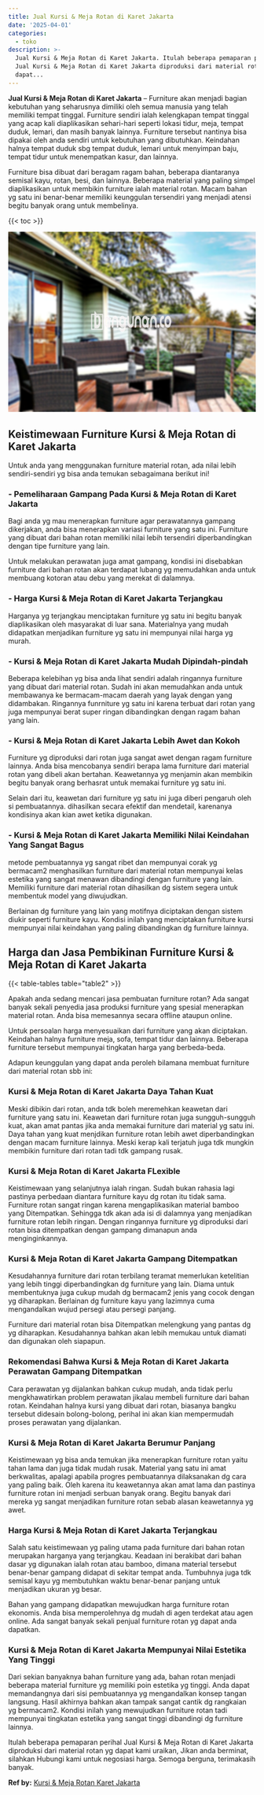 ```yaml
---
title: Jual Kursi & Meja Rotan di Karet Jakarta
date: '2025-04-01'
categories:
  - toko
description: >-
  Jual Kursi & Meja Rotan di Karet Jakarta. Itulah beberapa pemaparan perihal
  Jual Kursi & Meja Rotan di Karet Jakarta diproduksi dari material rotan yg
  dapat...
---
```


**Jual Kursi & Meja Rotan di Karet Jakarta** – Furniture akan menjadi bagian kebutuhan yang seharusnya dimiliki oleh semua manusia yang telah memiliki tempat tinggal. Furniture sendiri ialah kelengkapan tempat tinggal yang acap kali diaplikasikan sehari-hari seperti lokasi tidur, meja, tempat duduk, lemari, dan masih banyak lainnya. Furniture tersebut nantinya bisa dipakai oleh anda sendiri untuk kebutuhan yang dibutuhkan. Keindahan halnya tempat duduk sbg tempat duduk, lemari untuk menyimpan baju, tempat tidur untuk menempatkan kasur, dan lainnya.

Furniture bisa dibuat dari beragam ragam bahan, beberapa diantaranya semisal kayu, rotan, besi, dan lainnya. Beberapa material yang paling simpel diaplikasikan untuk membikin furniture ialah material rotan. Macam bahan yg satu ini benar-benar memiliki keunggulan tersendiri yang menjadi atensi begitu banyak orang untuk membelinya.

{{< toc >}}

![Jual Kursi & Meja Rotan di Karet Jakarta](/images/kursi-meja-rotan-murah35.png)

## Keistimewaan Furniture Kursi & Meja Rotan di Karet Jakarta

Untuk anda yang menggunakan furniture material rotan, ada nilai lebih sendiri-sendiri yg bisa anda temukan sebagaimana berikut ini!

### \- Pemeliharaan Gampang Pada Kursi & Meja Rotan di Karet Jakarta

Bagi anda yg mau menerapkan furniture agar perawatannya gampang dikerjakan, anda bisa menerapkan variasi furniture yang satu ini. Furniture yang dibuat dari bahan rotan memiliki nilai lebih tersendiri diperbandingkan dengan tipe furniture yang lain.

Untuk melakukan perawatan juga amat gampang, kondisi ini disebabkan furniture dari bahan rotan akan terdapat lubang yg memudahkan anda untuk membuang kotoran atau debu yang merekat di dalamnya.

### \- Harga Kursi & Meja Rotan di Karet Jakarta Terjangkau

Harganya yg terjangkau menciptakan furniture yg satu ini begitu banyak diaplikasikan oleh masyarakat di luar sana. Materialnya yang mudah didapatkan menjadikan furniture yg satu ini mempunyai nilai harga yg murah.

### \- Kursi & Meja Rotan di Karet Jakarta Mudah Dipindah-pindah

Beberapa kelebihan yg bisa anda lihat sendiri adalah ringannya furniture yang dibuat dari material rotan. Sudah ini akan memudahkan anda untuk membawanya ke bermacam-macam daerah yang layak dengan yang didambakan. Ringannya funrniture yg satu ini karena terbuat dari rotan yang juga mempunyai berat super ringan dibandingkan dengan ragam bahan yang lain.

### \- Kursi & Meja Rotan di Karet Jakarta Lebih Awet dan Kokoh

Furniture yg diproduksi dari rotan juga sangat awet dengan ragam furniture lainnya. Anda bisa mencobanya sendiri berapa lama furniture dari material rotan yang dibeli akan bertahan. Keawetannya yg menjamin akan membikin begitu banyak orang berhasrat untuk memakai furniture yg satu ini.

Selain dari itu, keawetan dari furniture yg satu ini juga diberi pengaruh oleh si pembuatannya. dihasilkan secara efektif dan mendetail, karenanya kondisinya akan kian awet ketika digunakan.

### \- Kursi & Meja Rotan di Karet Jakarta Memiliki Nilai Keindahan Yang Sangat Bagus

metode pembuatannya yg sangat ribet dan mempunyai corak yg bermacam2 menghasilkan furniture dari material rotan mempunyai kelas estetika yang sangat menawan dibandingi dengan furniture yang lain. Memiliki furniture dari material rotan dihasilkan dg sistem segera untuk membentuk model yang diwujudkan.

Berlainan dg furniture yang lain yang motifnya diciptakan dengan sistem diukir seperti furniture kayu. Kondisi inilah yang menciptakan furniture kursi mempunyai nilai keindahan yang paling dibandingkan dg furniture lainnya.

## Harga dan Jasa Pembikinan Furniture Kursi & Meja Rotan di Karet Jakarta

{{< table-tables table="table2" >}}

Apakah anda sedang mencari jasa pembuatan furniture rotan? Ada sangat banyak sekali penyedia jasa produksi furniture yang spesial menerapkan material rotan. Anda bisa memesannya secara offline ataupun online.

Untuk persoalan harga menyesuaikan dari furniture yang akan diciptakan. Keindahan halnya furniture meja, sofa, tempat tidur dan lainnya. Beberapa furniture tersebut mempunyai tingkatan harga yang berbeda-beda.

Adapun keunggulan yang dapat anda peroleh bilamana membuat furniture dari material rotan sbb ini:

### Kursi & Meja Rotan di Karet Jakarta Daya Tahan Kuat

Meski dibikin dari rotan, anda tdk boleh meremehkan keawetan dari furniture yang satu ini. Keawetan dari furniture rotan juga sungguh-sungguh kuat, akan amat pantas jika anda memakai furniture dari material yg satu ini. Daya tahan yang kuat menjdikan furniture rotan lebih awet diperbandingkan dengan macam furniture lainnya. Meski kerap kali terjatuh juga tdk mungkin membikin furniture dari rotan tadi tdk gampang rusak.

### Kursi & Meja Rotan di Karet Jakarta FLexible

Keistimewaan yang selanjutnya ialah ringan. Sudah bukan rahasia lagi pastinya perbedaan diantara furniture kayu dg rotan itu tidak sama. Furniture rotan sangat ringan karena mengaplikasikan material bamboo yang Ditempatkan. Sehingga tdk akan ada isi di dalamnya yang menjadikan furniture rotan lebih ringan. Dengan ringannya furniture yg diproduksi dari rotan bisa ditempatkan dengan gampang dimanapun anda menginginkannya.

### Kursi & Meja Rotan di Karet Jakarta Gampang Ditempatkan

Kesudahannya furniture dari rotan terbilang teramat memerlukan ketelitian yang lebih tinggi diperbandingkan dg furniture yang lain. Diama untuk membentuknya juga cukup mudah dg bermacam2 jenis yang cocok dengan yg diharapkan. Berlainan dg furniture kayu yang lazimnya cuma mengandalkan wujud persegi atau persegi panjang.

Furniture dari material rotan bisa Ditempatkan melengkung yang pantas dg yg diharapkan. Kesudahannya bahkan akan lebih memukau untuk diamati dan digunakan oleh siapapun.

### Rekomendasi Bahwa Kursi & Meja Rotan di Karet Jakarta Perawatan Gampang Ditempatkan

Cara perawatan yg dijalankan bahkan cukup mudah, anda tidak perlu mengkhawatirkan problem perawatan jikalau membeli furniture dari bahan rotan. Keindahan halnya kursi yang dibuat dari rotan, biasanya bangku tersebut didesain bolong-bolong, perihal ini akan kian mempermudah proses perawatan yang dijalankan.

### Kursi & Meja Rotan di Karet Jakarta Berumur Panjang

Keistimewaan yg bisa anda temukan jika menerapkan furniture rotan yaitu tahan lama dan juga tidak mudah rusak. Material yang satu ini amat berkwalitas, apalagi apabila progres pembuatannya dilaksanakan dg cara yang paling baik. Oleh karena itu keawetannya akan amat lama dan pastinya furniture rotan ini menjadi serbuan banyak orang. Begitu banyak dari mereka yg sangat menjadikan furniture rotan sebab alasan keawetannya yg awet.

### Harga Kursi & Meja Rotan di Karet Jakarta Terjangkau

Salah satu keistimewaan yg paling utama pada furniture dari bahan rotan merupakan harganya yang terjangkau. Keadaan ini berakibat dari bahan dasar yg digunakan ialah rotan atau bamboo, dimana material tersebut benar-benar gampang didapat di sekitar tempat anda. Tumbuhnya juga tdk semisal kayu yg membutuhkan waktu benar-benar panjang untuk menjadikan ukuran yg besar.

Bahan yang gampang didapatkan mewujudkan harga furniture rotan ekonomis. Anda bisa memperolehnya dg mudah di agen terdekat atau agen online. Ada sangat banyak sekali penjual furniture rotan yg dapat anda dapatkan.

### Kursi & Meja Rotan di Karet Jakarta Mempunyai Nilai Estetika Yang Tinggi

Dari sekian banyaknya bahan furniture yang ada, bahan rotan menjadi beberapa material furniture yg memiliki poin estetika yg tinggi. Anda dapat memandangnya dari sisi pembuatannya yg mengandalkan konsep tangan langsung. Hasil akhirnya bahkan akan tampak sangat cantik dg rangkaian yg bermacam2. Kondisi inilah yang mewujudkan furniture rotan tadi mempunyai tingkatan estetika yang sangat tinggi dibandingi dg furniture lainnya.

Itulah beberapa pemaparan perihal Jual Kursi & Meja Rotan di Karet Jakarta diproduksi dari material rotan yg dapat kami uraikan, Jikan anda berminat, silahkan Hubungi kami untuk negosiasi harga. Semoga berguna, terimakasih banyak.

**Ref by:** [Kursi & Meja Rotan Karet Jakarta](https://id.wikipedia.org/wiki/Kursi)
